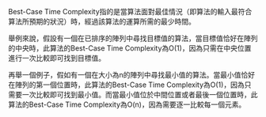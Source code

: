 

Best-Case Time Complexity指的是當算法面對最佳情況（即算法的輸入最符合算法所預期的狀況）時，經過該算法的運算所需的最少時間。

舉例來說，假設有一個在已排序的陣列中尋找目標值的算法，當目標值恰好在陣列的中央時，此算法的Best-Case Time Complexity為O(1)，因為只需在中央位置進行一次比較即可找到目標值。

再舉一個例子，假如有一個在大小為n的陣列中尋找最小值的算法。當最小值恰好在陣列的第一個位置時，此算法的Best-Case Time Complexity為O(1)，因為只需要一次比較即可找到最小值。而當最小值位於中間位置或者最後一個位置時，此算法的Best-Case Time Complexity為O(n)，因為需要逐一比較每一個元素。